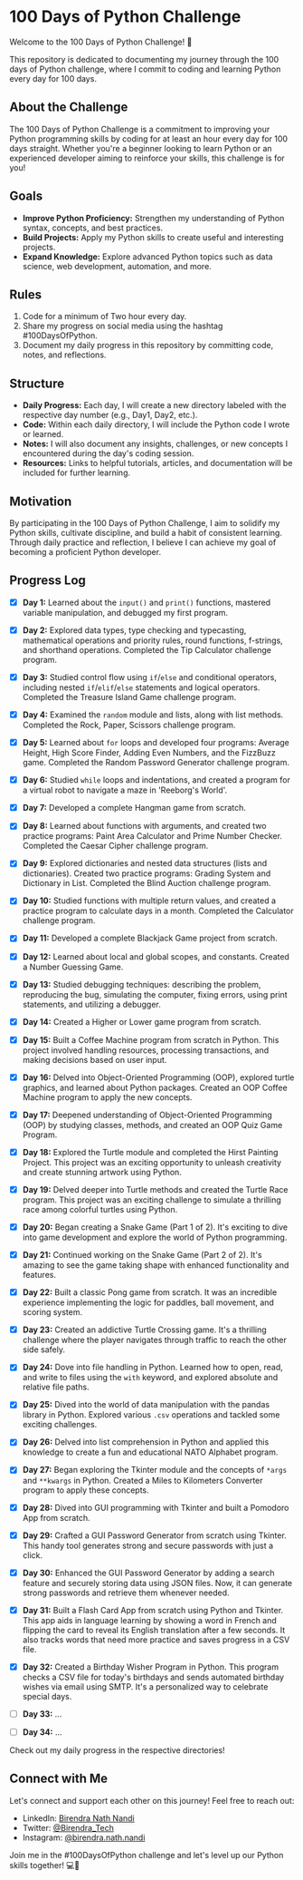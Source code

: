 # 100 Days of Python Challenge

Welcome to the 100 Days of Python Challenge! 🚀

This repository is dedicated to documenting my journey through the 100 days of Python challenge, where I commit to coding and learning Python every day for 100 days.

## About the Challenge

The 100 Days of Python Challenge is a commitment to improving your Python programming skills by coding for at least an hour every day for 100 days straight. Whether you're a beginner looking to learn Python or an experienced developer aiming to reinforce your skills, this challenge is for you!

## Goals

- **Improve Python Proficiency:** Strengthen my understanding of Python syntax, concepts, and best practices.
- **Build Projects:** Apply my Python skills to create useful and interesting projects.
- **Expand Knowledge:** Explore advanced Python topics such as data science, web development, automation, and more.

## Rules

1. Code for a minimum of Two hour every day.
2. Share my progress on social media using the hashtag #100DaysOfPython.
3. Document my daily progress in this repository by committing code, notes, and reflections.

## Structure

- **Daily Progress:** Each day, I will create a new directory labeled with the respective day number (e.g., Day1, Day2, etc.).
- **Code:** Within each daily directory, I will include the Python code I wrote or learned.
- **Notes:** I will also document any insights, challenges, or new concepts I encountered during the day's coding session.
- **Resources:** Links to helpful tutorials, articles, and documentation will be included for further learning.

## Motivation

By participating in the 100 Days of Python Challenge, I aim to solidify my Python skills, cultivate discipline, and build a habit of consistent learning. Through daily practice and reflection, I believe I can achieve my goal of becoming a proficient Python developer.

## Progress Log

- [x] **Day 1:** Learned about the `input()` and `print()` functions, mastered variable manipulation, and debugged my first program.

- [x] **Day 2:** Explored data types, type checking and typecasting, mathematical operations and priority rules, round functions, f-strings, and shorthand operations. Completed the Tip Calculator challenge program.

- [x] **Day 3:** Studied control flow using `if`/`else` and conditional operators, including nested `if`/`elif`/`else` statements and logical operators. Completed the Treasure Island Game challenge program.

- [x] **Day 4:** Examined the `random` module and lists, along with list methods. Completed the Rock, Paper, Scissors challenge program.

- [x] **Day 5:** Learned about `for` loops and developed four programs: Average Height, High Score Finder, Adding Even Numbers, and the FizzBuzz game. Completed the Random Password Generator challenge program.

- [x] **Day 6:** Studied `while` loops and indentations, and created a program for a virtual robot to navigate a maze in 'Reeborg's World'.

- [x] **Day 7:** Developed a complete Hangman game from scratch.

- [x] **Day 8:** Learned about functions with arguments, and created two practice programs: Paint Area Calculator and Prime Number Checker. Completed the Caesar Cipher challenge program.

- [x] **Day 9:** Explored dictionaries and nested data structures (lists and dictionaries). Created two practice programs: Grading System and Dictionary in List. Completed the Blind Auction challenge program.

- [x] **Day 10:** Studied functions with multiple return values, and created a practice program to calculate days in a month. Completed the Calculator challenge program.

- [x] **Day 11:** Developed a complete Blackjack Game project from scratch.

- [x] **Day 12:** Learned about local and global scopes, and constants. Created a Number Guessing Game.

- [x] **Day 13:** Studied debugging techniques: describing the problem, reproducing the bug, simulating the computer, fixing errors, using print statements, and utilizing a debugger.

- [x] **Day 14:** Created a Higher or Lower game program from scratch.

- [x] **Day 15:** Built a Coffee Machine program from scratch in Python. This project involved handling resources, processing transactions, and making decisions based on user input.

- [x] **Day 16:** Delved into Object-Oriented Programming (OOP), explored turtle graphics, and learned about Python packages. Created an OOP Coffee Machine program to apply the new concepts.

- [x] **Day 17:** Deepened understanding of Object-Oriented Programming (OOP) by studying classes, methods, and created an OOP Quiz Game Program.

- [x] **Day 18:** Explored the Turtle module and completed the Hirst Painting Project. This project was an exciting opportunity to unleash creativity and create stunning artwork using Python.

- [x] **Day 19:** Delved deeper into Turtle methods and created the Turtle Race program. This project was an exciting challenge to simulate a thrilling race among colorful turtles using Python.

- [x] **Day 20:** Began creating a Snake Game (Part 1 of 2). It's exciting to dive into game development and explore the world of Python programming.

- [x] **Day 21:** Continued working on the Snake Game (Part 2 of 2). It's amazing to see the game taking shape with enhanced functionality and features.

- [x] **Day 22:** Built a classic Pong game from scratch. It was an incredible experience implementing the logic for paddles, ball movement, and scoring system.

- [x] **Day 23:** Created an addictive Turtle Crossing game. It's a thrilling challenge where the player navigates through traffic to reach the other side safely.

- [x] **Day 24:** Dove into file handling in Python. Learned how to open, read, and write to files using the `with` keyword, and explored absolute and relative file paths.

- [x] **Day 25:** Dived into the world of data manipulation with the pandas library in Python. Explored various `.csv` operations and tackled some exciting challenges.

- [x] **Day 26:** Delved into list comprehension in Python and applied this knowledge to create a fun and educational NATO Alphabet program.

- [x] **Day 27:** Began exploring the Tkinter module and the concepts of `*args` and `**kwargs` in Python. Created a Miles to Kilometers Converter program to apply these concepts.

- [x] **Day 28:** Dived into GUI programming with Tkinter and built a Pomodoro App from scratch.

- [x] **Day 29:** Crafted a GUI Password Generator from scratch using Tkinter. This handy tool generates strong and secure passwords with just a click.

- [x] **Day 30:** Enhanced the GUI Password Generator by adding a search feature and securely storing data using JSON files. Now, it can generate strong passwords and retrieve them whenever needed.

- [x] **Day 31:** Built a Flash Card App from scratch using Python and Tkinter. This app aids in language learning by showing a word in French and flipping the card to reveal its English translation after a few seconds. It also tracks words that need more practice and saves progress in a CSV file.

- [x] **Day 32:** Created a Birthday Wisher Program in Python. This program checks a CSV file for today's birthdays and sends automated birthday wishes via email using SMTP. It's a personalized way to celebrate special days.

- [ ] **Day 33:** ...

- [ ] **Day 34:** ...

Check out my daily progress in the respective directories!

## Connect with Me

Let's connect and support each other on this journey! Feel free to reach out:

- LinkedIn: [Birendra Nath Nandi](https://www.linkedin.com/in/birendra-nath-nandi/)
- Twitter: [@Birendra_Tech](https://twitter.com/Birendra_Tech)
- Instagram: [@birendra.nath.nandi](https://www.instagram.com/birendra.nath.nandi/)

Join me in the #100DaysOfPython challenge and let's level up our Python skills together! 💻🐍
